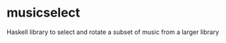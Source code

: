 musicselect
===========

Haskell library to select and rotate a subset of music from a larger library  
